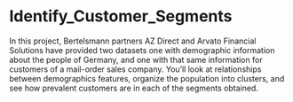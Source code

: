 # Identify_Customer_Segments
In this project, Bertelsmann partners AZ Direct and Arvato Financial Solutions have provided two datasets one with demographic information about the people of Germany, and one with that same information for customers of a mail-order sales company. You’ll look at relationships between demographics features, organize the population into clusters, and see how prevalent customers are in each of the segments obtained.
